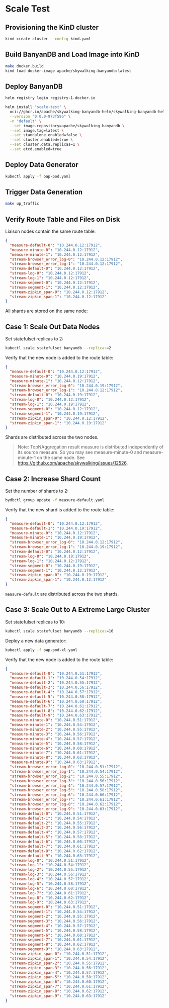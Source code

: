 # Scale Test

## Provisioning the KinD cluster

```bash
kind create cluster --config kind.yaml
```

## Build BanyanDB and Load Image into KinD

```bash
make docker.build
kind load docker-image apache/skywalking-banyandb:latest
```

## Deploy BanyanDB

```bash
helm registry login registry-1.docker.io

helm install "scale-test" \
  oci://ghcr.io/apache/skywalking-banyandb-helm/skywalking-banyandb-helm \
  --version "0.0.0-973f59b" \
  -n "default" \
  --set image.repository=apache/skywalking-banyandb \
  --set image.tag=latest \
  --set standalone.enabled=false \
  --set cluster.enabled=true \
  --set cluster.data.replicas=1 \
  --set etcd.enabled=true
```

## Deploy Data Generator

```bash
kubectl apply -f oap-pod.yaml
```

## Trigger Data Generation

```bash
make up_traffic
```

## Verify Route Table and Files on Disk

Liaison nodes contain the same route table:

```json
{
  "measure-default-0": "10.244.0.12:17912",
  "measure-minute-0": "10.244.0.12:17912",
  "measure-minute-1": "10.244.0.12:17912",
  "stream-browser_error_log-0": "10.244.0.12:17912",
  "stream-browser_error_log-1": "10.244.0.12:17912",
  "stream-default-0": "10.244.0.12:17912",
  "stream-log-0": "10.244.0.12:17912",
  "stream-log-1": "10.244.0.12:17912",
  "stream-segment-0": "10.244.0.12:17912",
  "stream-segment-1": "10.244.0.12:17912",
  "stream-zipkin_span-0": "10.244.0.12:17912",
  "stream-zipkin_span-1": "10.244.0.12:17912"
}
```

All shards are stored on the same node:

## Case 1: Scale Out Data Nodes

Set statefulset replicas to 2:

```bash
kubectl scale statefulset banyandb --replicas=2
```

Verify that the new node is added to the route table:

```json
{
  "measure-default-0": "10.244.0.12:17912",
  "measure-minute-0": "10.244.0.19:17912",
  "measure-minute-1": "10.244.0.12:17912",
  "stream-browser_error_log-0": "10.244.0.19:17912",
  "stream-browser_error_log-1": "10.244.0.12:17912",
  "stream-default-0": "10.244.0.19:17912",
  "stream-log-0": "10.244.0.12:17912",
  "stream-log-1": "10.244.0.19:17912",
  "stream-segment-0": "10.244.0.12:17912",
  "stream-segment-1": "10.244.0.19:17912",
  "stream-zipkin_span-0": "10.244.0.12:17912",
  "stream-zipkin_span-1": "10.244.0.19:17912"
}
```

Shards are distributed across the two nodes.

> Note: TopNAggregation result measure is distributed independently of its source measure. So you may see
> measure-minute-0 and measure-minute-1 on the same node. See https://github.com/apache/skywalking/issues/12526.

## Case 2: Increase Shard Count

Set the number of shards to 2:

```bash
bydbctl group update -f measure-default.yaml
```

Verify that the new shard is added to the route table:

```json
{
  "measure-default-0": "10.244.0.12:17912",
  "measure-default-1": "10.244.0.19:17912",
  "measure-minute-0": "10.244.0.12:17912",
  "measure-minute-1": "10.244.0.19:17912",
  "stream-browser_error_log-0": "10.244.0.12:17912",
  "stream-browser_error_log-1": "10.244.0.19:17912",
  "stream-default-0": "10.244.0.12:17912",
  "stream-log-0": "10.244.0.19:17912",
  "stream-log-1": "10.244.0.12:17912",
  "stream-segment-0": "10.244.0.19:17912",
  "stream-segment-1": "10.244.0.12:17912",
  "stream-zipkin_span-0": "10.244.0.19:17912",
  "stream-zipkin_span-1": "10.244.0.12:17912"
}
```

`measure-default` are distributed across the two shards.

## Case 3: Scale Out to A Extreme Large Cluster

Set statefulset replicas to 10:

```bash
kubectl scale statefulset banyandb --replicas=10
```

Deploy a new data generator:

```bash
kubectl apply -f oap-pod-xl.yaml
```

Verify that the new node is added to the route table:

```json
{
  "measure-default-0": "10.244.0.51:17912",
  "measure-default-1": "10.244.0.54:17912",
  "measure-default-2": "10.244.0.55:17912",
  "measure-default-3": "10.244.0.56:17912",
  "measure-default-4": "10.244.0.57:17912",
  "measure-default-5": "10.244.0.58:17912",
  "measure-default-6": "10.244.0.60:17912",
  "measure-default-7": "10.244.0.61:17912",
  "measure-default-8": "10.244.0.62:17912",
  "measure-default-9": "10.244.0.63:17912",
  "measure-minute-0": "10.244.0.51:17912",
  "measure-minute-1": "10.244.0.54:17912",
  "measure-minute-2": "10.244.0.55:17912",
  "measure-minute-3": "10.244.0.56:17912",
  "measure-minute-4": "10.244.0.57:17912",
  "measure-minute-5": "10.244.0.58:17912",
  "measure-minute-6": "10.244.0.60:17912",
  "measure-minute-7": "10.244.0.61:17912",
  "measure-minute-8": "10.244.0.62:17912",
  "measure-minute-9": "10.244.0.63:17912",
  "stream-browser_error_log-0": "10.244.0.51:17912",
  "stream-browser_error_log-1": "10.244.0.54:17912",
  "stream-browser_error_log-2": "10.244.0.55:17912",
  "stream-browser_error_log-3": "10.244.0.56:17912",
  "stream-browser_error_log-4": "10.244.0.57:17912",
  "stream-browser_error_log-5": "10.244.0.58:17912",
  "stream-browser_error_log-6": "10.244.0.60:17912",
  "stream-browser_error_log-7": "10.244.0.61:17912",
  "stream-browser_error_log-8": "10.244.0.62:17912",
  "stream-browser_error_log-9": "10.244.0.63:17912",
  "stream-default-0": "10.244.0.51:17912",
  "stream-default-1": "10.244.0.54:17912",
  "stream-default-2": "10.244.0.55:17912",
  "stream-default-3": "10.244.0.56:17912",
  "stream-default-4": "10.244.0.57:17912",
  "stream-default-5": "10.244.0.58:17912",
  "stream-default-6": "10.244.0.60:17912",
  "stream-default-7": "10.244.0.61:17912",
  "stream-default-8": "10.244.0.62:17912",
  "stream-default-9": "10.244.0.63:17912",
  "stream-log-0": "10.244.0.51:17912",
  "stream-log-1": "10.244.0.54:17912",
  "stream-log-2": "10.244.0.55:17912",
  "stream-log-3": "10.244.0.56:17912",
  "stream-log-4": "10.244.0.57:17912",
  "stream-log-5": "10.244.0.58:17912",
  "stream-log-6": "10.244.0.60:17912",
  "stream-log-7": "10.244.0.61:17912",
  "stream-log-8": "10.244.0.62:17912",
  "stream-log-9": "10.244.0.63:17912",
  "stream-segment-0": "10.244.0.51:17912",
  "stream-segment-1": "10.244.0.54:17912",
  "stream-segment-2": "10.244.0.55:17912",
  "stream-segment-3": "10.244.0.56:17912",
  "stream-segment-4": "10.244.0.57:17912",
  "stream-segment-5": "10.244.0.58:17912",
  "stream-segment-6": "10.244.0.60:17912",
  "stream-segment-7": "10.244.0.61:17912",
  "stream-segment-8": "10.244.0.62:17912",
  "stream-segment-9": "10.244.0.63:17912",
  "stream-zipkin_span-0": "10.244.0.51:17912",
  "stream-zipkin_span-1": "10.244.0.54:17912",
  "stream-zipkin_span-2": "10.244.0.55:17912",
  "stream-zipkin_span-3": "10.244.0.56:17912",
  "stream-zipkin_span-4": "10.244.0.57:17912",
  "stream-zipkin_span-5": "10.244.0.58:17912",
  "stream-zipkin_span-6": "10.244.0.60:17912",
  "stream-zipkin_span-7": "10.244.0.61:17912",
  "stream-zipkin_span-8": "10.244.0.62:17912",
  "stream-zipkin_span-9": "10.244.0.63:17912"
}
```
